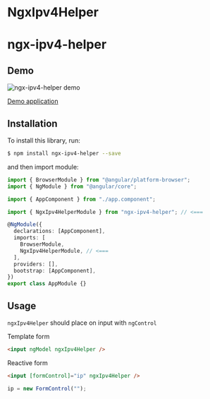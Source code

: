 # NgxIpv4Helper

# ngx-ipv4-helper

## Demo

![ngx-ipv4-helper demo]()

[Demo application](https://bree7e.github.io/ngx-ipv4-helper/)

## Installation

To install this library, run:

```bash
$ npm install ngx-ipv4-helper --save
```

and then import module:

```typescript
import { BrowserModule } from "@angular/platform-browser";
import { NgModule } from "@angular/core";

import { AppComponent } from "./app.component";

import { NgxIpv4HelperModule } from "ngx-ipv4-helper"; // <===

@NgModule({
  declarations: [AppComponent],
  imports: [
    BrowserModule,
    NgxIpv4HelperModule, // <===
  ],
  providers: [],
  bootstrap: [AppComponent],
})
export class AppModule {}
```

## Usage

`ngxIpv4Helper` should place on input with `ngControl`

Template form

```html
<input ngModel ngxIpv4Helper />
```

Reactive form

```html
<input [formControl]="ip" ngxIpv4Helper />
```

```ts
ip = new FormControl("");
```
